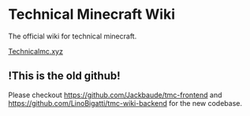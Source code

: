 # Technical Minecraft Wiki

The official wiki for technical minecraft. 

[Technicalmc.xyz](https://technicalmc.xyz)

## !This is the old github!

Please checkout https://github.com/Jackbaude/tmc-frontend and https://github.com/LinoBigatti/tmc-wiki-backend for the new codebase.

